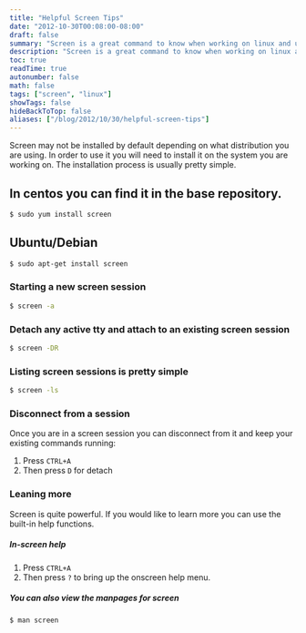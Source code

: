 ```yaml
---
title: "Helpful Screen Tips"
date: "2012-10-30T00:08:00-08:00"
draft: false
summary: "Screen is a great command to know when working on linux and unix systems. Screen allows long commands to stay running if you become disconnected from a server or if you want to disconnect."
description: "Screen is a great command to know when working on linux and unix systems. Screen allows long commands to stay running if you become disconnected from a server or if you want to disconnect."
toc: true
readTime: true
autonumber: false
math: false
tags: ["screen", "linux"]
showTags: false
hideBackToTop: false
aliases: ["/blog/2012/10/30/helpful-screen-tips"]
---
```


Screen may not be installed by default depending on what distribution you are using. In order to use it you will need to install it on the system you are working on. The installation process is usually pretty simple.

## In centos you can find it in the base repository.
```sh
$ sudo yum install screen
```

## Ubuntu/Debian
```sh
$ sudo apt-get install screen
```

### Starting a new screen session
```sh
$ screen -a
```

### Detach any active tty and attach to an existing screen session
```sh
$ screen -DR
```

### Listing screen sessions is pretty simple
```sh
$ screen -ls
```

### Disconnect from a session
Once you are in a screen session you can disconnect from it and keep your existing commands running:

1. Press `CTRL+A`
2. Then press `D` for detach

### Leaning more
Screen is quite powerful. If you would like to learn more you can use the built-in help functions.

##### In-screen help
1. Press `CTRL+A`
2. Then press `?` to bring up the onscreen help menu.

##### You can also view the manpages for screen
```sh
$ man screen
```
